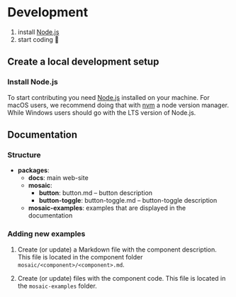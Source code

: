 # Development

1. install [Node.js](https://nodejs.org/en/)
2. start coding 🚀

## Create a local development setup

### Install Node.js

To start contributing you need [Node.js](https://nodejs.org/en/) installed on
your machine. For macOS users, we recommend doing that with
[nvm](https://github.com/nvm-sh/nvm) a node version manager. While Windows users
should go with the LTS version of Node.js.

## Documentation

### Structure

- **packages**:
  - **docs**: main web-site
  - **mosaic**:
    - **button**: button.md – button description
    - **button-toggle**: button-toggle.md – button-toggle description
  - **mosaic-examples**: examples that are displayed in the documentation

### Adding new examples

1. Create (or update) a Markdown file with the component description.
This file is located in the component folder `mosaic/<component>/<component>.md`.

2. Create (or update) files with the component code.
This file is located in the `mosaic-examples` folder.
